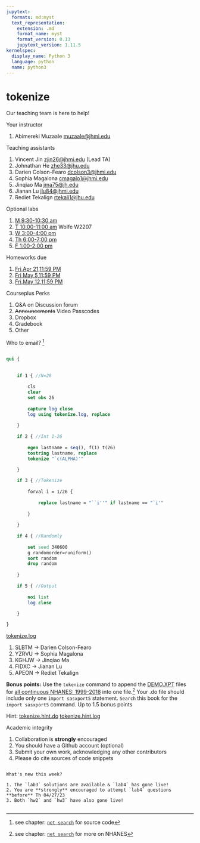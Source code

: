 ```yaml
---
jupytext:
  formats: md:myst
  text_representation:
    extension: .md
    format_name: myst
    format_version: 0.13
    jupytext_version: 1.11.5
kernelspec:
  display_name: Python 3
  language: python
  name: python3
---
```


# tokenize

Our teaching team is here to help!

Your instructor

1. Abimereki Muzaale muzaale@jhmi.edu 

Teaching assistants

1. Vincent Jin zjin26@jhmi.edu (Lead TA)
2. Johnathan He zhe33@jhu.edu  
3. Darien Colson-Fearo dcolson3@jhmi.edu   
4. Sophia Magalona cmagalo1@jhmi.edu  
5. Jinqiao Ma jma75@jh.edu  
6. Jianan Lu jlu84@jhmi.edu  
7. Rediet Tekalign rtekali1@jhu.edu 

Optional labs

1. [M 9:30-10:30 am](lab4.md)
2. [T 10:00-11:00 am](lab4.md) Wolfe W2207
3. [W 3:00-4:00 pm](lab4.md)
4. [Th 6:00-7:00 pm](lab4.md)
5. [F 1:00-2:00 pm](lab4.md)

Homeworks due  

1. [Fri,Apr 21,11:59 PM](hw1.md)
2. [Fri,May 5,11:59 PM](hw2.md)
3. [Fri,May 12,11:59 PM](hw3.md)

Courseplus Perks

1. Q&A on Discussion forum
2. <strike>Announcements</strike> Video Passcodes
3. Dropbox
4. Gradebook
5. Other

Who to email? [^1]

```stata

qui {
    
    
    if 1 { //N=26
        
        cls
        clear
        set obs 26
        
        capture log close 
        log using tokenize.log, replace  
        
    }
    
    if 2 { //Int 1-26
        
        egen lastname = seq(), f(1) t(26)
        tostring lastname, replace 
        tokenize "`c(ALPHA)'" 
        
    }

    if 3 { //Tokenize
        
        forval i = 1/26 {
            
            replace lastname = "``i''" if lastname == "`i'" 
            
        }
        
    }
    
    if 4 { //Randomly
        
        set seed 340600
        g randomorder=runiform()
        sort random  
        drop random    
        
    }
    
    if 5 { //Output
        
        noi list 
        log close 
        
    }

}


```

[tokenize.log](https://raw.githubusercontent.com/jhustata/book/main/tokenize.log)

1. SLBTM -> Darien Colson-Fearo
2. YZRVU -> Sophia Magalona
3. KGHJW -> Jinqiao Ma
4. FIDXC -> Jianan Lu
5. APEON -> Rediet Tekalign

**Bonus points:** Use the `tokenize` command to append the [DEMO.XPT](https://wwwn.cdc.gov/Nchs/Nhanes/2005-2006/DEMO_D.XPT) files for [all continuous NHANES: 1999-2018](https://wwwn.cdc.gov/nchs/nhanes/search/datapage.aspx?Component=Demographics) into one file.[^2]
Your .do file should include only one `import sasxport5` statement.
`Search` this book for the `import sasxport5` command. Up to 1.5 bonus points

Hint: [tokenize.hint.do](tokenize.hint.do) [tokenize.hint.log](tokenize.hint.log)

Academic integrity

1. Collaboration is **strongly** encouraged
2. You should have a Github account (optional)
3. Submit your own work, acknowledging any other contributors
4. Please do cite sources of code snippets

```{seealso}

What's new this week?

1. The `lab3` solutions are available & `lab4` has gone live! 
2. You are **strongly** encouraged to attempt `lab4` questions **before** Th 04/27/23
3. Both `hw2` and `hw3` have also gone live!


```


[^1]: see chapter: [`net search`](zzz.md) for source code
[^2]: see chapter: [`net search`](zzz.md) for more on NHANES
